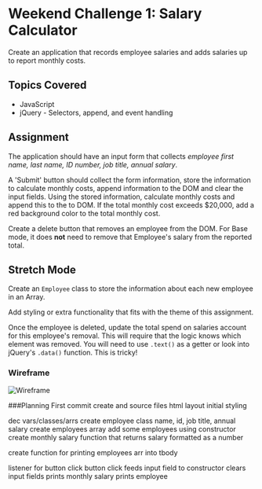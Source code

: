 # Weekend Challenge 1: Salary Calculator
Create an application that records employee salaries and adds salaries up to report monthly costs. 

## Topics Covered
- JavaScript
- jQuery - Selectors, append, and event handling

## Assignment

The application should have an input form that collects _employee first name, last name, ID number, job title, annual salary_.

A 'Submit' button should collect the form information, store the information to calculate monthly costs, append information to the DOM and clear the input fields. Using the stored information, calculate monthly costs and append this to the to DOM. If the total monthly cost exceeds $20,000, add a red background color to the total monthly cost.

Create a delete button that removes an employee from the DOM. For Base mode, it does **not** need to remove that Employee's salary from the reported total.

## Stretch Mode

Create an `Employee` class to store the information about each new employee in an Array.

Add styling or extra functionality that fits with the theme of this assignment.

Once the employee is deleted, update the total spend on salaries account for this employee's removal. This will require that the logic knows which element was removed. You will need to use `.text()` as a getter or look into jQuery's `.data()` function. This is tricky! 

### Wireframe

![Wireframe](salary-calc-wireframe.png)

###Planning
First commit
create and source files
html layout
initial styling

dec vars/classes/arrs
    create employee class
        name, id, job title, annual salary
    create employees array
    add some employees using constructor
    create monthly salary function that returns salary formatted as a number

create function for printing employees arr into tbody

listener for button click
button click feeds input field to constructor
clears input fields
prints monthly salary
prints employee

